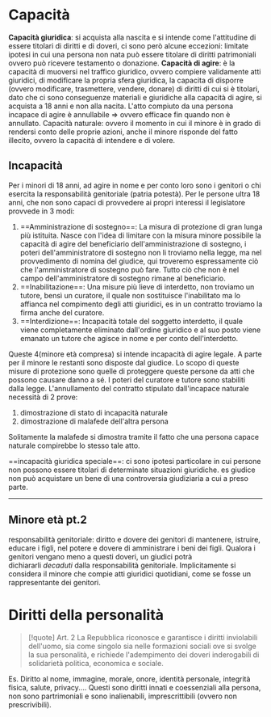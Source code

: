 # Capacità
**Capacità giuridica**: si acquista alla nascita e si intende come l'attitudine di essere titolari di diritti e di doveri, ci sono però alcune eccezioni: limitate ipotesi in cui una persona non nata può essere titolare di diritti patrimoniali ovvero può ricevere testamento o donazione.
**Capacità di agire**: è la capacità di muoversi nel traffico giuridico, ovvero compiere validamente atti giuridici, di modificare la propria sfera giuridica, la capacita di disporre (ovvero modificare, trasmettere, vendere, donare) di diritti di cui si è titolari, dato che ci sono conseguenze materiali e giuridiche alla capacità di agire, si acquista a 18 anni e non alla nacita. L'atto compiuto da una persona incapace di agire è annullabile => ovvero efficace fin quando non è annullato. Capacità naturale: ovvero il momento in cui il minore è in grado di rendersi conto delle proprie azioni, anche il minore risponde del fatto illecito, ovvero la capacità di intendere e di volere.

## Incapacità
Per i minori di 18 anni, ad agire in nome e per conto loro sono i genitori o chi esercita la responsabilità genitoriale (patria potestà). Per le persone ultra 18 anni, che non sono capaci di provvedere ai propri interessi il legislatore provvede in 3 modi:

1. ==Amministrazione di sostegno==: La misura di protezione di gran lunga più istituita. Nasce con l'idea di limitare con la misura minore possibile la capacità di agire del beneficiario dell'amministrazione di sostegno, i poteri dell'amministratore di sostegno non li troviamo nella legge, ma nel provvedimento di nomina del giudice, qui troveremo espressamente ciò che l'amministratore di sostegno può fare. Tutto ciò che non è nel campo dell'amministratore di sostegno rimane al beneficiario.
2. ==Inabilitazione==: Una misure più lieve di interdetto, non troviamo un tutore, bensì un curatore, il quale non sostituisce l'inabilitato ma lo affianca nel compimento degli atti giuridici, es in un contratto troviamo la firma anche del curatore.
3. ==Interdizione==: Incapacità totale del soggetto interdetto, il quale viene completamente eliminato dall'ordine giuridico e al suo posto viene emanato un tutore che agisce in nome e per conto dell'interdetto.

Queste 4(minore età compresa) si intende incapacità di agire legale. A parte per il minore le restanti sono disposte dal giudice. Lo scopo di queste misure di protezione sono quelle di proteggere queste persone da atti che possono causare danno a sé. I poteri del curatore e tutore sono stabiliti dalla legge. L'annullamento del contratto stipulato dall'incapace naturale necessità di 2 prove:

1. dimostrazione di stato di incapacità naturale
2. dimostrazione di malafede dell'altra persona

Solitamente la malafede si dimostra tramite il fatto che una persona capace naturale compirebbe lo stesso tale atto.

==incapacità giuridica speciale==: ci sono ipotesi particolare in cui persone non possono essere titolari di determinate situazioni giuridiche. es giudice non può acquistare un bene di una controversia giudiziaria a cui a preso parte.

---

## Minore età pt.2
responsabilità genitoriale: diritto e dovere dei genitori di mantenere, istruire, educare i figli, nel potere e dovere di amministrare i beni dei figli. Qualora i genitori vengano meno a questi doveri, un giudici potrà dichiararli _decaduti_ dalla responsabilità genitoriale. Implicitamente si considera il minore che compie atti giuridici quotidiani, come se fosse un rappresentante dei genitori.

# Diritti della personalità
> [!quote] Art. 2 La Repubblica riconosce e garantisce i diritti inviolabili dell'uomo, sia come singolo sia nelle formazioni sociali ove si svolge la sua personalità, e richiede l'adempimento dei doveri inderogabili di solidarietà politica, economica e sociale.

Es. Diritto al nome, immagine, morale, onore, identità personale, integrità fisica, salute, privacy.... Questi sono diritti innati e coessenziali alla persona, non sono partrimoniali e sono inalienabili, imprescrittibili (ovvero non prescrivibili).